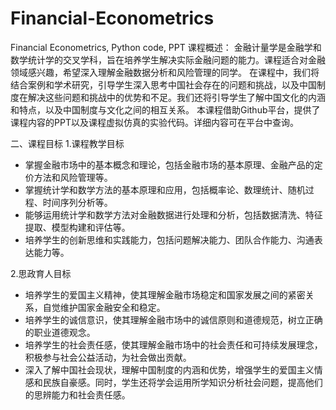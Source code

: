 # Financial-Econometrics
Financial Econometrics, Python code, PPT
课程概述：
金融计量学是金融学和数学统计学的交叉学科，旨在培养学生解决实际金融问题的能力。课程适合对金融领域感兴趣，希望深入理解金融数据分析和风险管理的同学。
在课程中，我们将结合案例和学术研究，引导学生深入思考中国社会存在的问题和挑战，以及中国制度在解决这些问题和挑战中的优势和不足。我们还将引导学生了解中国文化的内涵和特点，以及中国制度与文化之间的相互关系。
本课程借助Github平台，提供了课程内容的PPT以及课程虚拟仿真的实验代码。详细内容可在平台中查询。

二、课程目标
1.课程教学目标

*	掌握金融市场中的基本概念和理论，包括金融市场的基本原理、金融产品的定价方法和风险管理等。
*	掌握统计学和数学方法的基本原理和应用，包括概率论、数理统计、随机过程、时间序列分析等。
*	能够运用统计学和数学方法对金融数据进行处理和分析，包括数据清洗、特征提取、模型构建和评估等。
*	培养学生的创新思维和实践能力，包括问题解决能力、团队合作能力、沟通表达能力等。

2.思政育人目标
*	培养学生的爱国主义精神，使其理解金融市场稳定和国家发展之间的紧密关系，自觉维护国家金融安全和稳定。
* 培养学生的诚信意识，使其理解金融市场中的诚信原则和道德规范，树立正确的职业道德观念。
*	培养学生的社会责任感，使其理解金融市场中的社会责任和可持续发展理念，积极参与社会公益活动，为社会做出贡献。
*	深入了解中国社会现状，理解中国制度的内涵和优势，增强学生的爱国主义情感和民族自豪感。同时，学生还将学会运用所学知识分析社会问题，提高他们的思辨能力和社会责任感。
